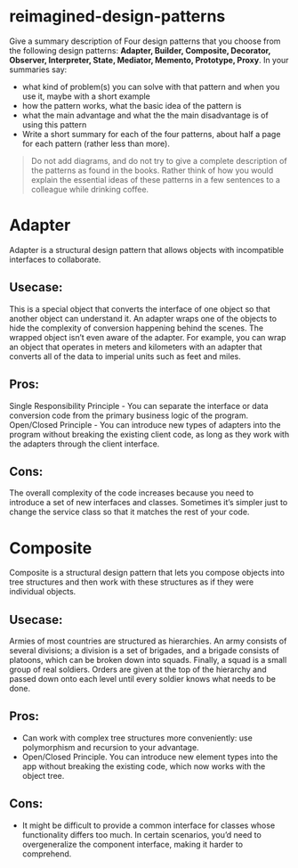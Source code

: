 # reimagined-design-patterns

Give a summary description of Four design patterns that you choose from the following design patterns: **Adapter,  Builder, Composite, Decorator, Observer, Interpreter, State, Mediator, Memento, Prototype, Proxy**. In your summaries say:

- what kind of problem(s) you can solve with that pattern and when you use it, maybe with a short example
- how the pattern works, what the basic idea of the pattern is
- what the main advantage and what the the main disadvantage is of using this pattern
- Write a short summary for each of the four patterns, about half a page for each pattern (rather less than more). 

> Do not add diagrams, and do not try to give a complete description of the patterns as found in the books. Rather think of how you would explain the essential ideas of these patterns in a few sentences to a colleague while drinking coffee.


# Adapter
Adapter is a structural design pattern that allows objects with incompatible interfaces to collaborate.
## Usecase:
This is a special object that converts the interface of one object so that another object can understand it.
An adapter wraps one of the objects to hide the complexity of conversion happening behind the scenes. The wrapped object isn’t even aware of the adapter. For example, you can wrap an object that operates in meters and kilometers with an adapter that converts all of the data to imperial units such as feet and miles.
## Pros:
Single Responsibility Principle - You can separate the interface or data conversion code from the primary business logic of the program.
Open/Closed Principle -  You can introduce new types of adapters into the program without breaking the existing client code, as long as they work with the adapters through the client interface.
## Cons:
 The overall complexity of the code increases because you need to introduce a set of new interfaces and classes. Sometimes it’s simpler just to change the service class so that it matches the rest of your code.

# Composite
Composite is a structural design pattern that lets you compose objects into tree structures and then work with these structures as if they were individual objects.

## Usecase:
Armies of most countries are structured as hierarchies. An army consists of several divisions; a division is a set of brigades, and a brigade consists of platoons, which can be broken down into squads. Finally, a squad is a small group of real soldiers. Orders are given at the top of the hierarchy and passed down onto each level until every soldier knows what needs to be done.

## Pros:
 - Can work with complex tree structures more conveniently: use polymorphism and recursion to your advantage.
 - Open/Closed Principle. You can introduce new element types into the app without breaking the existing code, which now works with the object tree.

## Cons:
- It might be difficult to provide a common interface for classes whose functionality differs too much. In certain scenarios, you’d need to overgeneralize the component interface, making it harder to comprehend.
